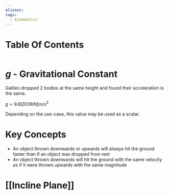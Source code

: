 ```yaml
---
aliases: 
tags:
  - kinematics
---
```

# Table Of Contents
```table-of-contents
```
# $g$ - Gravitational Constant
Galileo dropped 2 bodies at the same height and found their acceleration is the same.

$g = 9.8[DOWN]m/s^2$

Depending on the use-case, this value may be used as a scalar.
# Key Concepts
- An object thrown downwards or upwards will always hit the ground faster than if an object was dropped from rest
- An object thrown downwards will hit the ground with the same velocity as if it were thrown upwards with the same magnitude
# [[Incline Plane]]
